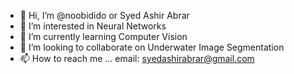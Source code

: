 - 👋 Hi, I’m @noobidido or Syed Ashir Abrar
- 👀 I’m interested in Neural Networks
- 🌱 I’m currently learning Computer Vision
- 💞️ I’m looking to collaborate on Underwater Image Segmentation
- 📫 How to reach me ... email: syedashirabrar@gmail.com

<!---
noobidido/noobidido is a ✨ special ✨ repository because its `README.md` (this file) appears on your GitHub profile.
You can click the Preview link to take a look at your changes.
--->
